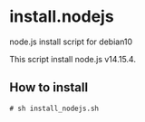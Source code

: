 install.nodejs
==============

node.js install script for debian10

This script install node.js v14.15.4.

How to install
--------------

	# sh install_nodejs.sh
